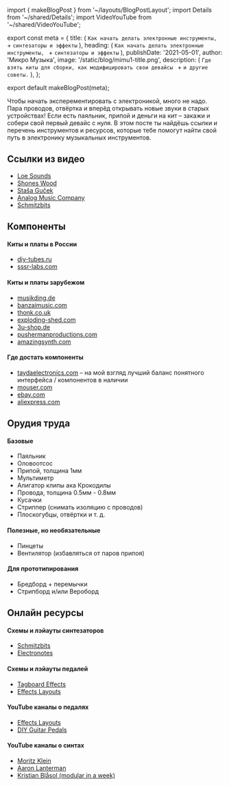 import { makeBlogPost } from '~/layouts/BlogPostLayout';
import Details from '~/shared/Details';
import VideoYouTube from '~/shared/VideoYouTube';

export const meta = {
  title: (
    `Как начать делать электронные инструменты, ` +
    `синтезаторы и эффекты`
  ),
  heading: (
    `Как начать делать электронные инструменты, ` +
    `синтезаторы и эффекты`
  ),
  publishDate: '2021-05-01',
  author: 'Микро Музыка',
  image: '/static/blog/mimu1-title.png',
  description: (
    `Где взять киты для сборки, как модифицировать свои девайсы ` +
    `и другие советы.`
  ),
};

export default makeBlogPost(meta);

Чтобы начать эксперементировать с электроникой, много не
надо. Пара проводов, отвёртка и вперёд открывать новые
звуки в старых устройствах! Если есть паяльник, припой и
деньги на кит – закажи и собери свой первый девайс с нуля.
В этом посте ты найдёшь ссылки и перечень инструментов и
ресурсов, которые тебе помогут найти свой путь в электронику
музыкальных инструментов.

<VideoYouTube id="IR4tkVBKTHQ" />

## Ссылки из видео

* [Loe Sounds](https://www.loegoods.com)
* [Shones Wood](https://www.instagram.com/shoneswood/)
* [Staša Guček](https://www.stasagucek.si)
* [Analog Music Company](https://www.instagram.com/analogmusiccompany/)
* [Schmitzbits](http://schmitzbits.de)

## Компоненты

#### Киты и платы в России

* [diy-tubes.ru](http://diy-tubes.ru)
* [sssr-labs.com](https://www.sssrlabs.com/ru/)

#### Киты и платы зарубежом

* [musikding.de](https://musikding.de)
* [banzaimusic.com](http://www.banzaimusic.com)
* [thonk.co.uk](http://thonk.co.uk)
* [exploding-shed.com](https://www.exploding-shed.com)
* [3u-shop.de](https://www.3u-shop.de)
* [pushermanproductions.com](https://pushermanproductions.com)
* [amazingsynth.com](https://www.amazingsynth.com)

#### Где достать компоненты

* [taydaelectronics.com](https://www.taydaelectronics.com) –
  на мой взгляд лучший баланс понятного интерфейса /
  компонентов в наличии
* [mouser.com](https://mouser.com)
* [ebay.com](https://ebay.com)
* [aliexpress.com](https://www.aliexpress.com)


## Орудия труда

#### Базовые

* Паяльник
* Оловоотсос
* Припой, толщина 1мм
* Мультиметр
* Алигатор клипы ака Крокодилы
* Провода, толщина 0.5мм - 0.8мм
* Кусачки
* Стриппер (снимать изоляцию с проводов)
* Плоскогубцы, отвёртки и т. д.

#### Полезные, но необязательные

* Пинцеты
* Вентилятор (избавляться от паров припоя)

#### Для прототипирования

* Бредборд + перемычки
* Стрипборд и/или Вероборд

## Онлайн ресурсы

#### Схемы и лэйауты синтезаторов

* [Schmitzbits](https://www.schmitzbits.de/index.html)
* [Electronotes](http://electronotes.netfirms.com)

#### Схемы и лэйауты педалей

* [Tagboard Effects](https://tagboardeffects.blogspot.com)
* [Effects Layouts](https://effectslayouts.blogspot.com)

#### YouTube каналы о педалях

* [Effects Layouts](https://www.youtube.com/channel/UCuCJhqsyaGveg0PjLbAGcdQ)
* [DIY Guitar Pedals](https://www.youtube.com/user/chromespherecom)


#### YouTube каналы о синтах

* [Moritz Klein](https://www.youtube.com/channel/UCzfW6SlNEyxmAPtdr3n-_Og)
* [Aaron Lanterman](https://www.youtube.com/user/abovenyquist)
* [Kristian Blåsol (modular in a week)](https://www.youtube.com/channel/UC9NeBnf-9pzDC3C86MeOJvA)

